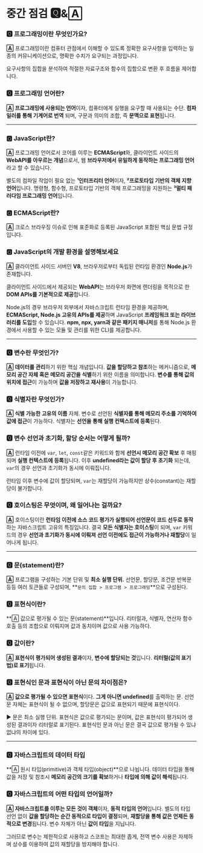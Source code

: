 # 중간 점검 🆀&🄰

### 🆀 프로그래밍이란 무엇인가요?

**🄰** 프로그래밍이란 컴퓨터 관점에서 이해할 수 있도록 정확한 요구사항을 입력하는 일종의 커뮤니케이션으로, 명확한 수치가 요구되는 과정입니다. 

요구사항의 집합을 분석하여 적절한 자료구조와 함수의 집합으로 변환 후 흐름을 제어합니다. 

### 🆀 프로그래밍 언어란?

**🄰 프로그래밍에 사용되는 언어**이자, 컴퓨터에게 실행을 요구할 때 사용되는 수단. **컴파일러를 통해 기계어로 번역** 되며, 구문과 의미의 조합, 즉 **문맥으로 표현**됩니다. 

---

### 🆀 JavaScript란?

**🄰** 프로그래밍 언어로서 코어를 이루는 **ECMAScript**와, 클라이언트 사이드의 **WebAPI를 아우르는 개념**으로서, 웹 **브라우저에서 유일하게 동작하는 프로그래밍 언어**라고 할 수 있습니다. 

별도의 컴파일 작업이 필요 없는 **¹인터프리터 언어**이자, **²프로토타입 기반의 객체 지향 언어**입니다. 명령형, 함수형, 프로토타입 기반의 객체 프로그래밍을 지원하는 **³멀티 패러다임 프로그래밍 언어**입니다.

### 🆀 ECMAScript란?

**🄰** 크로스 브라우징 이슈로 인해 표준화로 등록된 JavaScript 포함된 핵심 문법 규정입니다. 

### 🆀 JavaScript의 개발 환경을 설명해보세요

**🄰** 클라이언트 사이드 서버인 **V8**, 브라우저로부터 독립된 런타임 환경인 **Node.js**가 존재합니다.

클라이언트 사이드에서 제공되는 **WebAPI**는 브라우저 화면에 렌더링을 목적으로 한 **DOM APIs를 기본적으로 제공**합니다. 

Node.js의 경우 브라우저 외부에서 자바스크립트 런타임 환경을 제공하며, **ECMAScript, Node.js 고유의 APIs를 제공**하며 JavaScript **프레임워크 또는 라이브러리를 도입**할 수 있습니다. **npm, npx, yarn과 같은 패키지 매니저**를 통해 Node.js 환경에서 사용할 수 있는 모듈 및 관리를 위한 CLI를 제공합니다. 

---

### 🆀 변수란 무엇인가?

**🄰 데이터를 관리**하기 위한 핵심 개념입니다. **값을 할당하고 참조**하는 메커니즘으로, **메모리 공간 자체 혹은 메모리 공간을 식별**하기 위한 이름을 의미합니다. **변수를 통해 값의 위치에 접근**이 가능하며 **값을 저장하고 재사용**이 가능합니다. 

### 🆀 식별자란 무엇인가?

**🄰 식별 가능한 고유의 이름** 자체. 변수로 선언된 **식별자를 통해 메모리 주소를 기억하여 값에 접근**이 가능하다. 식별자는 **선언을 통해 실행 컨텍스트에 등록**된다.

### 🆀 변수 선언과 초기화, 할당 순서는 어떻게 될까?

**🄰** 런타임 이전에 `var`, `let`, `const`같은 키워드와 함께 **선언시 메모리 공간 확보** 후 매핑되며 **실행 컨텍스트에 등록**됩니다. 이후 **undefined라는 값이 할당 후 초기화** 되는데, `var`의 경우 선언과 초기화가 동시에 이뤄집니다.

런타임 이후 변수에 값이 할당되며, `var`는 재할당이 가능하지만 상수(constant)는 재할당이 불가합니다. 

### 🆀 호이스팅은 무엇이며, 왜 일어나는 걸까요?

**🄰** 호이스팅이란 **런타임 이전에 소스 코드 평가가 실행되어 선언문이 코드 선두로 동작**하는 자바스크립트 고유의 특징입니다. 결국 **모든 식별자는 호이스팅**이 되며, `var` 키워드의 경우 **선언과 초기화가 동시에 이뤄져** **선언 이전에도 접근이 가능하거나 재할당**이 일어나게 됩니다.

---

### 🆀 문(statement)란?

**🄰** 프로그램을 구성하는 기본 단위 및 **최소 실행 단위.** 선언문, 할당문, 조건문 반복문 등등 여러 토큰들로 구성되며, **`문의 집합 > 프로그램 > 프로그래밍`**으로 구성된다.

### 🆀 표현식이란?

**🄰 값으로 평가될 수 있는 문(statement)**입니다. 리터럴과, 식별자, 연산자 함수 호출 등의 조합으로 이뤄지며 값과 동치이며 값으로 사용 가능하다. 

### 🆀 값이란?

**🄰 표현식이 평가되어 생성된 결과**이자, **변수에 할당되는 것**입니다. **리터럴(값의 표기법)로 표기**됩니다.

### 🆀 표현식인 문과 표현식이 아닌 문의 차이점은?

**🄰 값으로 평가될 수 있으면 표현식**이다. **그게 아니면 undefined**를 출력하는 문. 선언문 자체는 표현식이 될 수 없으며, 할당문은 값으로 표현되기 때문에 표현식이다. 

<aside>
▶️ 문은 최소 실행 단위. 표현식은 값으로 평가되는 문이며, 값은 표현식이 평가되어 생성된 결과이자 리터럴로 표기된다. 표현식인 문과 아닌 문은 결국 값으로 평가될 수 있냐 없냐의 차이에 있다.

</aside>

---

### 🆀 자바스크립트의 데이터 타입

**🄰 원시 타입(primitive)과 객체 타입(object)**으로 나뉩니다. 데이터 타입을 통해 값을 저장 및 참조시 **메모리 공간의 크기를 확보**하거나 **타입에 의해 값이 해석**됩니다. 

### 🆀 자바스크립트의 어떤 타입의 언어일까?

**🄰 자바스크립트를 이루는 모든 것이 객체**이자, **동적 타입의 언어**입니다. 별도의 타입 선언 없이 **값을 할당하는 순간 동적으로 타입이 결정**되며, **재할당을 통해 값은 언제든 동적으로 변경**됩니다. 변수 자체가 아닌 **값이 타입**을 지닙니다. 

그러므로 변수는 제한적으로 사용하고 스코프는 최대한 좁게, 전역 변수 사용은 자제하며 상수를 이용하여 값의 재할당을 방지해야 합니다.